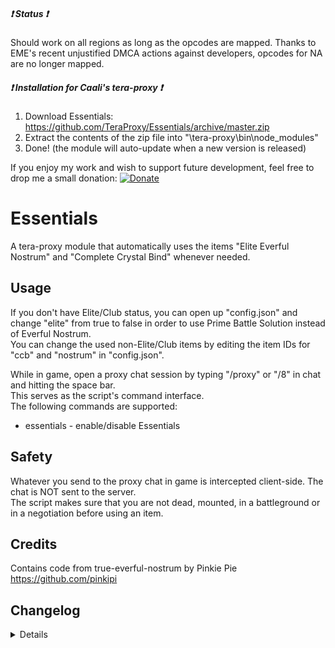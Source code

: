 ##### :heavy_exclamation_mark: Status :heavy_exclamation_mark:
Should work on all regions as long as the opcodes are mapped. Thanks to EME's recent unjustified DMCA actions against developers, opcodes for NA are no longer mapped.

##### :heavy_exclamation_mark: Installation for Caali's tera-proxy :heavy_exclamation_mark:
1) Download Essentials: https://github.com/TeraProxy/Essentials/archive/master.zip
2) Extract the contents of the zip file into "\tera-proxy\bin\node_modules\"
3) Done! (the module will auto-update when a new version is released)
  
If you enjoy my work and wish to support future development, feel free to drop me a small donation: [![Donate](https://www.paypalobjects.com/webstatic/en_US/i/buttons/PP_logo_h_100x26.png)](https://www.paypal.com/cgi-bin/webscr?cmd=_donations&business=A3KBZUCSEQ5RJ&lc=US&item_name=TeraProxy&curency_code=USD&no_note=1&no_shipping=1&currency_code=USD&bn=PP%2dDonationsBF%3abtn_donate_SM%2egif%3aNonHosted)

# Essentials
A tera-proxy module that automatically uses the items "Elite Everful Nostrum" and "Complete Crystal Bind" whenever needed.  

## Usage
If you don't have Elite/Club status, you can open up "config.json" and change "elite" from true to false in order to use Prime Battle Solution instead of Everful Nostrum.  
You can change the used non-Elite/Club items by editing the item IDs for "ccb" and "nostrum" in "config.json".  
  
While in game, open a proxy chat session by typing "/proxy" or "/8" in chat and hitting the space bar.  
This serves as the script's command interface.  
The following commands are supported:  
  
* essentials - enable/disable Essentials

## Safety
Whatever you send to the proxy chat in game is intercepted client-side. The chat is NOT sent to the server.  
The script makes sure that you are not dead, mounted, in a battleground or in a negotiation before using an item.

## Credits
Contains code from true-everful-nostrum by Pinkie Pie https://github.com/pinkipi

## Changelog
<details>

### 1.3.9
* [~] Definition update
### 1.3.8
* [*] Fixed a bug where reapplication intervals were not cleared on disconnect
### 1.3.7
* [*] Fixed non-elite Nostrum not properly applying (thx aurelius88)
* [~] Code changes due to Caali's recent tera-proxy updates
* [-] Removed support for Pinkie Pie's tera-proxy
### 1.3.6
* [+] Added option for using different CCB items to config file
* [+] Added option for using different non-elite nostrums to config file ("ELITE" has to be set to false to use these)
* [+] Added Phoenix mount revival invincibility check
* [*] Code optimizations
### 1.3.5
* [*] Fixed trying to use CCB when you are under the influence of the 1h CCB
### 1.3.4
* [+] Added option to use Prime Battle Solution instead of Everful Nostrum
* [*] More code cleanup
### 1.3.3
* [+] Now supports all regions
* [+] Rewrote code to use Caali's "tera-game-state" module in order to reduce overhead
* [+] Now supports auto-updating via Caali's tera-proxy
### 1.3.2
* [*] Updated hook versions for compatibility with the latest tera-proxy
### 1.3.1
* [*] Fixed an issue of Nostrum not being reapplied when ressurecting quickly with Grace/Vow
### 1.3.0
* [+] The random timer for Nostrum now waits for loading to be finished before it starts instead of being hardcoded
* [+] Will now wait until your Goddess Blessing buff ended before it uses Nostrum so you stay immune to damage
### 1.2.3
* [*] Using newer version of S_ABNORMALITY_BEGIN hook
### 1.2.2
* [*] Fixed trying to use CCB when players already have the new Elite CCB running
### 1.2.1
* [*] Full conversion to Pinkie Pie's command module
### 1.2.0
* [+] Added support for Pinkie Pie's command module which is now a requirement
* [+] Added randomized timers
* [-] Removed hiding messages and buff timer functions
### 1.1.0
* [+] Added !essentials command to toggle between "on" and "off" in non-whisper chats
### 1.0.0
* [~] Initial Release

</details>